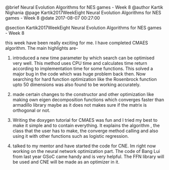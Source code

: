 @brief Neural Evolution Algorithms for NES games - Week 8
@author Kartik Nighania
@page Kartik2017WeekEight Neural Evolution Algorithms for NES games - Week 8
@date 2017-08-07 00:27:00

@section Kartik2017WeekEight Neural Evolution Algorithms for NES games - Week 8

this week have been really exciting for me. I have completed CMAES algorithm. The main highlights are-


1) introduced a new time parameter by which search can be optimised very well. This method uses CPU time and calculates time return according to implementation time for some functions. This solved a major bug in the code which was huge problem back then. Now searching for hard function optimization like the Rosenbrock function upto 50 dimensions was also found to be working accurately.


2) made certain changes to the constructor and other optimization like making own eigen decomposition functions which converges faster than armadillo library maybe as it does not makes sure if the matrix is orthogonal or not.


3) Writing the doxygen tutorial for CMAES was fun and I tried my best to make it simple and to contain everything. It explains the algorithm , the class that the user has to make, the converge method calling and also using it with other functions such as logistic regression.


4) talked to my mentor and have started the code for CNE. Im right now working on the neural network optimization part. The code of Bang Lui from last year GSoC came handy and is very helpful. The FFN library will be used and CNE will be made as an optimizer in it.